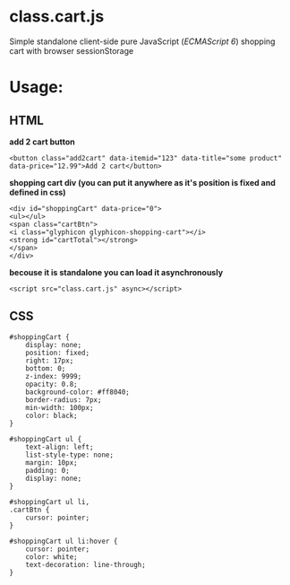 # class.cart.js
Simple standalone client-side pure JavaScript (*ECMAScript 6*) shopping cart with browser sessionStorage

# Usage:
## HTML
**add 2 cart button**
```
<button class="add2cart" data-itemid="123" data-title="some product" data-price="12.99">Add 2 cart</button> 
```
**shopping cart div (you can put it anywhere as it's position is fixed and defined in css)**
```
<div id="shoppingCart" data-price="0">
<ul></ul>
<span class="cartBtn">
<i class="glyphicon glyphicon-shopping-cart"></i>
<strong id="cartTotal"></strong>
</span>
</div>
```
**becouse it is standalone you can load it asynchronously**
```
<script src="class.cart.js" async></script>
```
## CSS
```
#shoppingCart {
    display: none;
    position: fixed;
    right: 17px;
    bottom: 0;
    z-index: 9999;
    opacity: 0.8;
    background-color: #ff8040;
    border-radius: 7px;
    min-width: 100px;
    color: black;
}

#shoppingCart ul {
    text-align: left;
    list-style-type: none;
    margin: 10px;
    padding: 0;
    display: none;
}

#shoppingCart ul li,
.cartBtn {
    cursor: pointer;
}

#shoppingCart ul li:hover {
    cursor: pointer;
    color: white;
    text-decoration: line-through;
}
```
